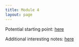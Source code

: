 ```yaml
---
title: Module 4
layout: page
---
```


Potential starting point: [here](https://docs.google.com/document/d/1Yen38syVHqnu1_O3UZNJiDHS8Y-xfwTH0yEl1X5zaYk/edit)

Additional interesting notes: [here](https://docs.google.com/document/d/1pHshBwLIuNUW-2mpW9ZJlawE6GHUgXDrOlo8jRVW_Ok/edit)

